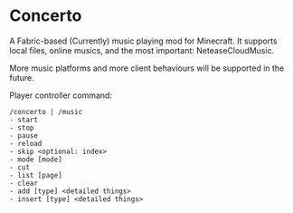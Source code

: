 # Concerto
A Fabric-based (Currently) music playing mod for Minecraft.
It supports local files, online musics, and the most important: NeteaseCloudMusic.

More music platforms and more client behaviours will be supported in the future.

Player controller command:
```
/concerto | /music
- start
- stop
- pause
- reload
- skip <optional: index>
- mode [mode]
- cut
- list [page]
- clear
- add [type] <detailed things>
- insert [type] <detailed things>
```